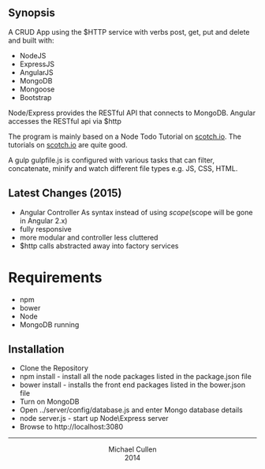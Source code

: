 ## Synopsis
 
A CRUD App using the $HTTP service with verbs post, get, put and delete and built with:
- NodeJS 
- ExpressJS 
- AngularJS
- MongoDB
- Mongoose
- Bootstrap

Node/Express provides the RESTful API that connects to MongoDB. 
Angular accesses the RESTful api via $http

The program is mainly based on a Node Todo Tutorial on [scotch.io](http://scotch.io/tutorials/javascript/creating-a-single-page-todo-app-with-node-and-angular). The tutorials on [scotch.io](http://scotch.io) are quite good.

A gulp gulpfile.js is configured with various tasks that can filter, concatenate, minify and watch different file types e.g. JS, CSS, HTML. 



## Latest Changes (2015)

- Angular Controller As syntax instead of using $scope ($scope will be gone in Angular 2.x)
- fully responsive 
- more modular and controller less cluttered
- $http calls abstracted away into factory services  


# Requirements

* npm
* bower
* Node
* MongoDB running 


## Installation

* Clone the Repository
* npm install - install all the node packages listed in the package.json file 
* bower install - installs the front end packages listed in the bower.json file
* Turn on MongoDB
* Open ../server/config/database.js and enter Mongo database details
* node server.js - start up Node\Express server
* Browse to http://localhost:3080


<hr>

<div align="center">
Michael Cullen <br/>
2014
</div>
